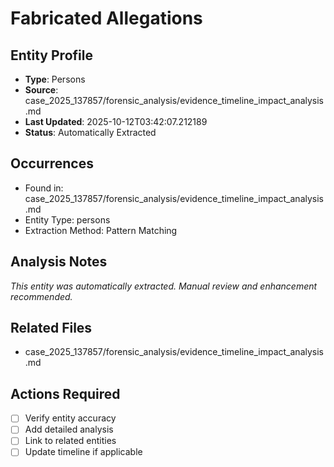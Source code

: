 # Fabricated Allegations

## Entity Profile
- **Type**: Persons
- **Source**: case_2025_137857/forensic_analysis/evidence_timeline_impact_analysis.md
- **Last Updated**: 2025-10-12T03:42:07.212189
- **Status**: Automatically Extracted

## Occurrences
- Found in: case_2025_137857/forensic_analysis/evidence_timeline_impact_analysis.md
- Entity Type: persons
- Extraction Method: Pattern Matching

## Analysis Notes
*This entity was automatically extracted. Manual review and enhancement recommended.*

## Related Files
- case_2025_137857/forensic_analysis/evidence_timeline_impact_analysis.md

## Actions Required
- [ ] Verify entity accuracy
- [ ] Add detailed analysis
- [ ] Link to related entities
- [ ] Update timeline if applicable
